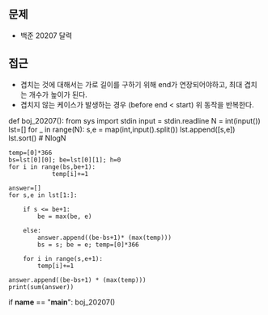 ## 문제
- 백준 20207 달력

## 접근
- 겹치는 것에 대해서는 가로 길이를 구하기 위해 end가 연장되어야하고, 최대 겹치는 개수가 높이가 된다.
- 겹치지 않는 케이스가 발생하는 경우 (before end < start) 위 동작을 반복한다. 

def boj_20207():
    from sys import stdin
    input = stdin.readline
    N = int(input())
    lst=[]
    for _ in range(N): 
        s,e = map(int,input().split())
        lst.append([s,e])
    lst.sort() # NlogN
    
    temp=[0]*366
    bs=lst[0][0]; be=lst[0][1]; h=0
    for i in range(bs,be+1):
                temp[i]+=1
        
    answer=[]
    for s,e in lst[1:]:
        
        if s <= be+1:
            be = max(be, e)

        else:
            answer.append((be-bs+1)* (max(temp)))
            bs = s; be = e; temp=[0]*366
        
        for i in range(s,e+1):
            temp[i]+=1 

    answer.append((be-bs+1) * (max(temp)))
    print(sum(answer))
            

if __name__ == "__main__":
    boj_20207()
